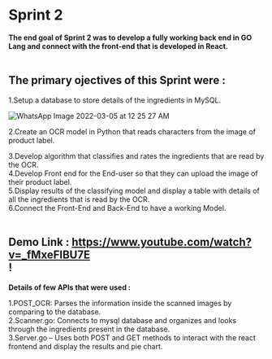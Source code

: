 # Sprint 2
**The end goal of Sprint 2 was to develop a fully working back end in GO Lang and connect with the front-end that is developed in React.**<br/><br/>
## The primary ojectives of this Sprint were : <br/>
1.Setup a database to store details of the ingredients in MySQL.<br/>

![WhatsApp Image 2022-03-05 at 12 25 27 AM](https://user-images.githubusercontent.com/45250166/156869758-cfb408d1-05a7-4e77-9e92-1f03be1a7dba.jpeg)

2.Create an OCR model in Python that reads characters from the image of product label.<br/>


3.Develop algorithm that classifies and rates the ingredients that are read by the OCR.<br/>
4.Develop Front end for the End-user so that they can upload the image of their product label.<br/>
5.Display results of the classifying model and display a table with details of all the ingredients that is read by the OCR.<br/>
6.Connect the Front-End and Back-End to have a working Model.<br/><br/>
## **Demo Link :** https://www.youtube.com/watch?v=_fMxeFIBU7E <br/>!


**Details of few APIs that were used :**<br/>

1.POST_OCR: Parses the information inside the scanned images by comparing to the database.<br/>
2.Scanner.go: Connects to mysql database and organizes and looks through the ingredients present in the database.<br/>
3.Server.go – Uses both POST and GET methods to interact with the react frontend and display the results and pie chart.<br/>






